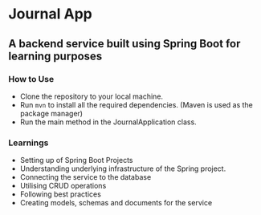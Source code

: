 # Journal App

## A backend service built using Spring Boot for learning purposes

### How to Use

- Clone the repository to your local machine.
- Run ``mvn`` to install all the required dependencies. (Maven is used as the package manager)
- Run the main method in the JournalApplication class.

### Learnings

- Setting up of Spring Boot Projects
- Understanding underlying infrastructure of the Spring project.
- Connecting the service to the database
- Utilising CRUD operations
- Following best practices
- Creating models, schemas and documents for the service

